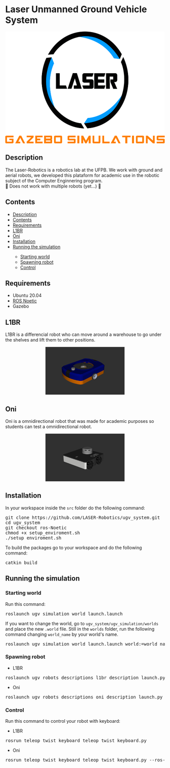 <h1>Laser Unmanned Ground Vehicle System</h1>

<div align="center">
   <div style="margin-bottom: 20px;">
      <div>
         <img src="images/gazebo-simulations.png" height="352"/>
      </div>
   </div>
</div>

<h2>Description<a name="Description"></a></h2>

<p>
   The Laser-Robotics is a robotics lab at the UFPB. We work with ground and
   aerial robots, we developed this plataform for academic use in the robotic
   subject of the Computer Enginnering program. 
   <br>🚧 Does not work with
   multiple robots (yet...) 🚧
</p>

<h2>Contents<a name="Contents"></a></h2>
<ul>
   <li><a href="#Description">Description</a></li>
   <li><a href="#Contents">Contents</a></li>
   <li><a href="#Requirements">Requirements</a></li>
   <li><a href="#L1BR">L1BR</a></li>
   <li><a href="#Oni">Oni</a></li>
   <li><a href="#Installation">Installation</a></li>
   <li><a href="#RunningTheSimulation">Running the simulation</a></li>
   <ul>
   <li><a href="#StartingWorld">Starting world</a></li>
   <li><a href="#SpawningRobot">Spawning robot</a></li>
   <li><a href="#Control">Control</a></li>
   </ul>
</ul>

<h2>Requirements<a name="Requirements"></a></h2>
<ul>
   <li>Ubuntu 20.04</li>
   <li><a href="https://docs.ros.org/en/noetic/">ROS Noetic</a></li>
   <li>Gazebo</li>
</ul>

<h2>L1BR<a name="L1BR"></a></h2>
<p>
L1BR is a differencial robot who can move around a warehouse to go under the shelves and lift them to other positions.
</p>
<div align="center">
   <div style="margin-bottom: 20px;">
      <div>
         <img src="images/l1br.png" height="150" width="250"/>
      </div>
   </div>
</div>

<h2>Oni<a name="Oni"></a></h2>
<p>
Oni is a omnidirectional robot that was made for academic purposes so students can test a omnidirectional robot.
</p>
<div align="center">
   <div style="margin-bottom: 20px;">
      <div>
         <img src="images/oni.png" height="150" width="250"/>
      </div>
   </div>
</div>

<h2>Installation<a name="Installation"></a></h2>
<p>
In your workspace inside the <code>src</code> folder do the following command:
</p>
<pre>
git clone https://github.com/LASER-Robotics/ugv_system.git
cd ugv_system
git checkout ros-Noetic
chmod +x setup_enviroment.sh
./setup_enviroment.sh
</pre>
<p>
To build the packages go to your workspace and do the following command:
</p>
<pre>
catkin build
</pre>

<h2>Running the simulation<a name="RunningTheSimulation"></a></h2>
<h3>Starting world<a name="StartingWorld"></a></h3>
<p>
Run this command:
<pre>
roslaunch ugv_simulation world_launch.launch
</pre>
If you want to change the world, go to <code>ugv_system/ugv_simulation/worlds</code> and place the new <code>.world</code> file. Still in the <code>worlds</code> folder, run the following command changing <code>world_name</code> by your world's name.
<pre>
roslaunch ugv_simulation world_launch.launch world:=world_name.world
</pre>
</p>

<h3>Spawning robot<a name="SpawningRobot"></a></h3>
<p>
<ul>
<li>L1BR</li>
</ul>
<pre>
roslaunch ugv_robots_descriptions l1br_description_launch.py
</pre>

<ul>
<li>Oni</li>
</ul>
<pre>
roslaunch ugv_robots_descriptions oni_description_launch.py
</pre>
</p>

<h3>Control<a name="Control"></a></h3>
<p>
Run this command to control your robot with keyboard:
<ul>
<li>L1BR</li>
</ul>
<pre>
rosrun teleop_twist_keyboard teleop_twist_keyboard.py
</pre>
<ul>
<li>Oni</li>
</ul>
<pre>
rosrun teleop_twist_keyboard teleop_twist_keyboard.py --ros-args-r /cmd_vel:=/oni/cmd_vel
</pre>
</p>

